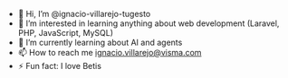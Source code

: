 - 👋 Hi, I’m @ignacio-villarejo-tugesto
- 👀 I’m interested in learning anything about web development (Laravel, PHP, JavaScript, MySQL)
- 🌱 I’m currently learning about AI and agents
- 📫 How to reach me ignacio.villarejo@visma.com
- ⚡ Fun fact: I love Betis

<!---
ignacio-villarejo-tugesto/ignacio-villarejo-tugesto is a ✨ special ✨ repository because its `README.md` (this file) appears on your GitHub profile.
You can click the Preview link to take a look at your changes.
--->
